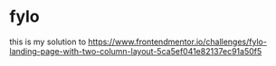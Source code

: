 # fylo
this is my solution to https://www.frontendmentor.io/challenges/fylo-landing-page-with-two-column-layout-5ca5ef041e82137ec91a50f5
